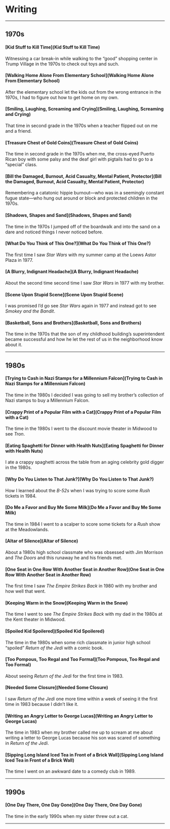 # Writing

***

## 1970s

#### [Kid Stuff to Kill Time](Kid Stuff to Kill Time)
Witnessing a car break-in while walking to the “good” shopping center in Trump Village in the 1970s to check out toys and such.

#### [Walking Home Alone From Elementary School](Walking Home Alone From Elementary School)
After the elementary school let the kids out from the wrong entrance in the 1970s, I had to figure out how to get home on my own.

#### [Smiling, Laughing, Screaming and Crying](Smiling, Laughing, Screaming and Crying)
That time in second grade in the 1970s when a teacher flipped out on me and a friend.

#### [Treasure Chest of Gold Coins](Treasure Chest of Gold Coins)
The time in second grade in the 1970s when me, the cross-eyed Puerto Rican boy with some palsy and the deaf girl with pigtails had to go to a “special” class.

#### [Bill the Damaged, Burnout, Acid Casualty, Mental Patient, Protector](Bill the Damaged, Burnout, Acid Casualty, Mental Patient, Protector)
Remembering a catatonic hippie burnout—who was in a seemingly constant fugue state—who hung out around or block and protected children in the 1970s.

#### [Shadows, Shapes and Sand](Shadows, Shapes and Sand)
The time in the 1970s I jumped off of the boardwalk and into the sand on a dare and noticed things I never noticed before.

#### [What Do You Think of This One?](What Do You Think of This One?)
The first time I saw *Star Wars* with my summer camp at the Loews Astor Plaza in 1977.

#### [A Blurry, Indignant Headache](A Blurry, Indignant Headache)
About the second time second time I saw *Star Wars* in 1977 with my brother.

#### [Scene Upon Stupid Scene](Scene Upon Stupid Scene)
I was promised I’d go see *Star Wars* again in 1977 and instead got to see *Smokey and the Bandit*.

#### [Basketball, Sons and Brothers](Basketball, Sons and Brothers)
The time in the 1970s that the son of my childhood building’s superintendent became successful and how he let the rest of us in the neighborhood know about it.

***

## 1980s

#### [Trying to Cash in Nazi Stamps for a Millennium Falcon](Trying to Cash in Nazi Stamps for a Millennium Falcon)
The time in the 1980s I decided I was going to sell my brother’s collection of Nazi stamps to buy a Millennium Falcon.

#### [Crappy Print of a Popular Film with a Cat](Crappy Print of a Popular Film with a Cat)
The time in the 1980s I went to the discount movie theater in Midwood to see *Tron*.

#### [Eating Spaghetti for Dinner with Health Nuts](Eating Spaghetti for Dinner with Health Nuts)
I ate a crappy spaghetti across the table from an aging celebrity gold digger in the 1980s.

#### [Why Do You Listen to That Junk?](Why Do You Listen to That Junk?)
How I learned about the *B-52s* when I was trying to score some *Rush* tickets in 1984.

#### [Do Me a Favor and Buy Me Some Milk](Do Me a Favor and Buy Me Some Milk)
The time in 1984 I went to a scalper to score some tickets for a *Rush* show at the Meadowlands.

#### [Altar of Silence](Altar of Silence)
About a 1980s high school classmate who was obsessed with Jim Morrison and *The Doors* and this runaway he and his friends met.

#### [One Seat in One Row With Another Seat in Another Row](One Seat in One Row With Another Seat in Another Row)
The first time I saw *The Empire Strikes Back* in 1980 with my brother and how well that went.

#### [Keeping Warm in the Snow](Keeping Warm in the Snow)
The time I went to see *The Empire Strikes Back* with my dad in the 1980s at the Kent theater in Midwood.

#### [Spoiled Kid Spoilered](Spoiled Kid Spoilered)
The time in the 1980s when some rich classmate in junior high school “spoiled” *Return of the Jedi* with a comic book.

#### [Too Pompous, Too Regal and Too Formal](Too Pompous, Too Regal and Too Formal)
About seeing *Return of the Jedi* for the first time in 1983.

#### [Needed Some Closure](Needed Some Closure)
I saw *Return of the Jedi* one more time within a week of seeing it the first time in 1983 because I didn’t like it.

#### [Writing an Angry Letter to George Lucas](Writing an Angry Letter to George Lucas)
The time in 1983 when my brother called me up to scream at me about writing a letter to George Lucas because his son was scared of something in *Return of the Jedi*.

#### [Sipping Long Island Iced Tea in Front of a Brick Wall](Sipping Long Island Iced Tea in Front of a Brick Wall)
The time I went on an awkward date to a comedy club in 1989.

***

## 1990s

#### [One Day There, One Day Gone](One Day There, One Day Gone)
The time in the early 1990s when my sister threw out a cat.

***


